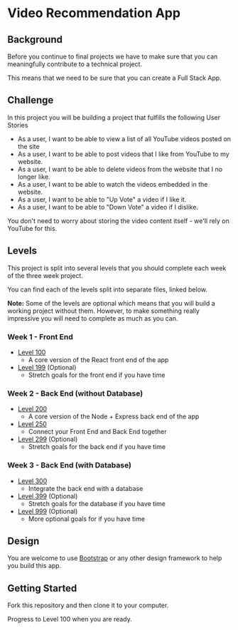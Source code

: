 # Video Recommendation App

## Background

Before you continue to final projects we have to make sure that you can meaningfully contribute to a technical project.

This means that we need to be sure that you can create a Full Stack App.

## Challenge

In this project you will be building a project that fulfills the following User Stories

- As a user, I want to be able to view a list of all YouTube videos posted on the site
- As a user, I want to be able to post videos that I like from YouTube to my website.
- As a user, I want to be able to delete videos from the website that I no longer like.
- As a user, I want to be able to watch the videos embedded in the website.
- As a user, I want to be able to "Up Vote" a video if I like it.
- As a user, I want to be able to "Down Vote" a video if I dislike.

You don't need to worry about storing the video content itself - we'll rely on YouTube for this.

## Levels

This project is split into several levels that you should complete each week of the three week project.

You can find each of the levels split into separate files, linked below.

**Note:** Some of the levels are optional which means that you will build a working project without them. However, to make something really impressive you will need to complete as much as you can.

### Week 1 - Front End

- [Level 100](./100.md)
  - A core version of the React front end of the app
- [Level 199](./199.md) (Optional)
  - Stretch goals for the front end if you have time

### Week 2 - Back End (without Database)

- [Level 200](./200.md)
  - A core version of the Node + Express back end of the app
- [Level 250](./250.md)
  - Connect your Front End and Back End together
- [Level 299](./299.md) (Optional)
  - Stretch goals for the back end if you have time

### Week 3 - Back End (with Database)

- [Level 300](./300.md)
  - Integrate the back end with a database
- [Level 399](./399.md) (Optional)
  - Stretch goals for the database if you have time
- [Level 999](./999.md) (Optional)
  - More optional goals for if you have time

## Design

You are welcome to use [Bootstrap](https://getbootstrap.com/docs/4.0/getting-started/introduction/) or any other design framework to help you build this app.

## Getting Started

Fork this repository and then clone it to your computer.

Progress to Level 100 when you are ready.
